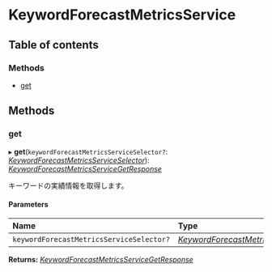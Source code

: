 # KeywordForecastMetricsService


## Table of contents

### Methods

- [get](keywordforecastmetricsservice.md#get)

## Methods

### get

▸ **get**(`keywordForecastMetricsServiceSelector?`: [*KeywordForecastMetricsServiceSelector*](../../data/search/keywordforecastmetricsserviceselector.md)): [*KeywordForecastMetricsServiceGetResponse*](../../data/search/keywordforecastmetricsservicegetresponse.md)

<div lang=\"ja\">キーワードの実績情報を取得します。</div> 

#### Parameters

| Name | Type |
| :------ | :------ |
| `keywordForecastMetricsServiceSelector?` | [*KeywordForecastMetricsServiceSelector*](../../data/search/keywordforecastmetricsserviceselector.md) |

**Returns:** [*KeywordForecastMetricsServiceGetResponse*](../../data/search/keywordforecastmetricsservicegetresponse.md)
